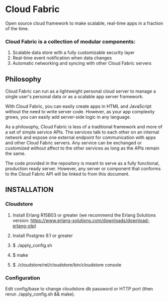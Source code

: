 # Cloud Fabric

Open source cloud framework to make scalable, real-time apps in a fraction of the time.

### Cloud Fabric is a collection of modular components:

1. Scalable data store with a fully customizable security layer
2. Real-time event notification when data changes
3. Automatic networking and syncing with other Cloud Fabric servers


## Philosophy

Cloud Fabric can run as a lightweight personal cloud server to manage a single user's personal data or as a scalable app server framework.

With Cloud Fabric, you can easily create apps in HTML and JavaScript without the need to write server code. However, as your app complexity grows, you can easily add server-side logic in any language.

As a philosophy, Cloud Fabric is less of a traditional framework and more of a set of simple service APIs. The services talk to each other on an internal network and expose one external endpoint for communication with apps and other Cloud Fabric servers. Any service can be exchanged or customized without affect to the other services as long as the APIs remain the same.

The code provided in the repository is meant to serve as a fully functional, production ready server. However, any server or component that conforms to the Cloud Fabric API will be linked to from this document.

## INSTALLATION

### Cloudstore

1. Install Erlang R15B03 or greater (we recommend the Erlang Solutions version: https://www.erlang-solutions.com/downloads/download-erlang-otp)

2. Install Postgres 9.1 or greater

3. $ ./apply_config.sh

4. $ make

5. $ ./cloudstore/rel/cloudstore/bin/cloudstore console

### Configuration

Edit config/base to change cloudstore db password or HTTP port (then rerun ./apply_config.sh && make).
